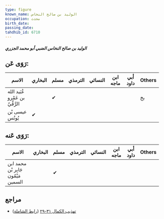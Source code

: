 ```yaml
---
type: figure
known_name: الوليد بن صالح النخاس
occupation: محدث
birth_date:
passing_date:
tahdhib_id: 6710
---
```

##### الوليد بن صالح النخاس الضبي أبو محمد الجزري

## رَوَى عَن:
| الاسم                            | البخاري | مسلم | الترمذي | النسائي | ابن ماجه | أبي داود | Others |
| -------------------------------- | ------- | ---- | ------- | ------- | -------- | -------- | ------ |
| عُبَيد الله بن عَمْرو الرَّقِّيّ |         | ✔    |         |         |          |          | بخ     |
| عيسى بْن يُونُس                  | ✔       |      |         |         |          |          |        |
## رَوَى عَنه:
| الاسم                               | البخاري | مسلم | الترمذي | النسائي | ابن ماجه | أبي داود | Others |
| ----------------------------------- | ------- | ---- | ------- | ------- | -------- | -------- | ------ |
| محمد ابن جَابِر بْن مَيْمُون السمين |         | ✔    |         |         |          |          |        |
## مراجع
- [تهذيب الكمال ٣١-٢٩](obsidian://open?vault=Tahdhib-al-Kamal&file=Figures/٦٧١٠-الوليد%20بن%20صالح%20النخاس%20الضبي%20أبو%20محمد%20الجزري) ([رابط الشاملة](https://shamela.ws/book/3722/16577))